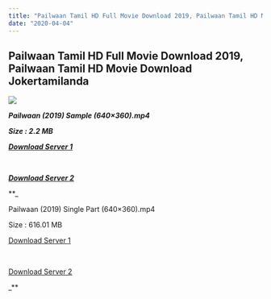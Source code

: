```yaml
---
title: "Pailwaan Tamil HD Full Movie Download 2019, Pailwaan Tamil HD Movie Download Jokertamilanda"
date: "2020-04-04"
---
```


## Pailwaan Tamil HD Full Movie Download 2019, Pailwaan Tamil HD Movie Download Jokertamilanda

![](https://images.moviebuff.com/750805cc-0fdd-42c6-ac08-d8c3a31697db?w=1000)

**_Pailwaan (2019) Sample (640×360).mp4_**

**_Size : 2.2 MB_**

**_[Download Server 1](http://c1.wetransfer.vip/files/Tamil{a3b04ca4513862e5e6faa05865f310bf9da13080b46bbc045b167bb82cb0d9ff}20Movies/Tamil{a3b04ca4513862e5e6faa05865f310bf9da13080b46bbc045b167bb82cb0d9ff}202019{a3b04ca4513862e5e6faa05865f310bf9da13080b46bbc045b167bb82cb0d9ff}20Movies/Pailwaan{a3b04ca4513862e5e6faa05865f310bf9da13080b46bbc045b167bb82cb0d9ff}20(2019)/Pailwaan{a3b04ca4513862e5e6faa05865f310bf9da13080b46bbc045b167bb82cb0d9ff}20(2019){a3b04ca4513862e5e6faa05865f310bf9da13080b46bbc045b167bb82cb0d9ff}20HQ{a3b04ca4513862e5e6faa05865f310bf9da13080b46bbc045b167bb82cb0d9ff}20DVDScr/Pailwaan{a3b04ca4513862e5e6faa05865f310bf9da13080b46bbc045b167bb82cb0d9ff}20(2019){a3b04ca4513862e5e6faa05865f310bf9da13080b46bbc045b167bb82cb0d9ff}20Sample{a3b04ca4513862e5e6faa05865f310bf9da13080b46bbc045b167bb82cb0d9ff}20(640x360).mp4)_**

**_[  
](http://c1.wetransfer.vip/files/Tamil{a3b04ca4513862e5e6faa05865f310bf9da13080b46bbc045b167bb82cb0d9ff}20Movies/Tamil{a3b04ca4513862e5e6faa05865f310bf9da13080b46bbc045b167bb82cb0d9ff}202019{a3b04ca4513862e5e6faa05865f310bf9da13080b46bbc045b167bb82cb0d9ff}20Movies/Pailwaan{a3b04ca4513862e5e6faa05865f310bf9da13080b46bbc045b167bb82cb0d9ff}20(2019)/Pailwaan{a3b04ca4513862e5e6faa05865f310bf9da13080b46bbc045b167bb82cb0d9ff}20(2019){a3b04ca4513862e5e6faa05865f310bf9da13080b46bbc045b167bb82cb0d9ff}20HQ{a3b04ca4513862e5e6faa05865f310bf9da13080b46bbc045b167bb82cb0d9ff}20DVDScr/Pailwaan{a3b04ca4513862e5e6faa05865f310bf9da13080b46bbc045b167bb82cb0d9ff}20(2019){a3b04ca4513862e5e6faa05865f310bf9da13080b46bbc045b167bb82cb0d9ff}20Sample{a3b04ca4513862e5e6faa05865f310bf9da13080b46bbc045b167bb82cb0d9ff}20(640x360).mp4)_**

**_[Download Server 2](http://c1.wetransfer.vip/files/Tamil{a3b04ca4513862e5e6faa05865f310bf9da13080b46bbc045b167bb82cb0d9ff}20Movies/Tamil{a3b04ca4513862e5e6faa05865f310bf9da13080b46bbc045b167bb82cb0d9ff}202019{a3b04ca4513862e5e6faa05865f310bf9da13080b46bbc045b167bb82cb0d9ff}20Movies/Pailwaan{a3b04ca4513862e5e6faa05865f310bf9da13080b46bbc045b167bb82cb0d9ff}20(2019)/Pailwaan{a3b04ca4513862e5e6faa05865f310bf9da13080b46bbc045b167bb82cb0d9ff}20(2019){a3b04ca4513862e5e6faa05865f310bf9da13080b46bbc045b167bb82cb0d9ff}20HQ{a3b04ca4513862e5e6faa05865f310bf9da13080b46bbc045b167bb82cb0d9ff}20DVDScr/Pailwaan{a3b04ca4513862e5e6faa05865f310bf9da13080b46bbc045b167bb82cb0d9ff}20(2019){a3b04ca4513862e5e6faa05865f310bf9da13080b46bbc045b167bb82cb0d9ff}20Sample{a3b04ca4513862e5e6faa05865f310bf9da13080b46bbc045b167bb82cb0d9ff}20(640x360).mp4)_**

**_

Pailwaan (2019) Single Part (640×360).mp4

Size : 616.01 MB

[Download Server 1](http://c7.wetransfer.vip//files/Pailwaan{a3b04ca4513862e5e6faa05865f310bf9da13080b46bbc045b167bb82cb0d9ff}20(2019).mp4)

[  
](http://c7.wetransfer.vip//files/Pailwaan{a3b04ca4513862e5e6faa05865f310bf9da13080b46bbc045b167bb82cb0d9ff}20(2019).mp4)

[Download Server 2](http://c7.wetransfer.vip//files/Pailwaan{a3b04ca4513862e5e6faa05865f310bf9da13080b46bbc045b167bb82cb0d9ff}20(2019).mp4)

_**
